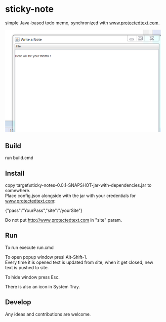 # sticky-note
simple Java-based todo memo, synchronized with www.protectedtext.com.

![Popup Window](screenshot.png)

Build
-------------------
run build.cmd

Install
-------------------
copy target\sticky-notes-0.0.1-SNAPSHOT-jar-with-dependencies.jar to somewhere.  
Place config.json alongside with the jar with your credentials for www.protectedtext.com:

{"pass":"YourPass","site":"/yourSite"}

Do not put http://www.protectedtext.com in "site" param.


Run
-------------------
To run execute run.cmd

To open popup window presl Alt-Shift-1.  
Every time it is opened text is updated from site, when it get closed, new text is pushed to site.

To hide window press Esc.

There is also an icon in System Tray.

Develop
-------------------
Any ideas and contributions are welcome.
